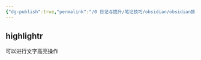 ```yaml
---
{"dg-publish":true,"permalink":"/0 日记与提升/笔记技巧/obsidian/obsidian插件/第三方插件/文字格式插件/","title":"文字格式插件"}
---
```



## highlightr
可以进行文字高亮操作